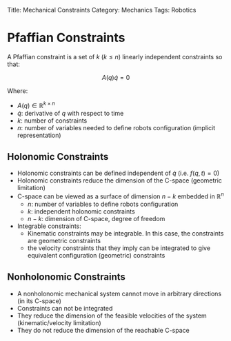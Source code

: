 Title: Mechanical Constraints
Category: Mechanics
Tags: Robotics


# Pfaffian Constraints

A Pfaffian constraint is a set of $k$ ($k \leq n$) linearly independent constraints so that:

$$A(q)\dot{q} = 0$$

Where:

- $A(q) \in \mathbb{R}^{k \times n}$
- $\dot{q}$: derivative of $q$ with respect to time
- $k$: number of constraints
- $n$: number of variables needed to define robots configuration (implicit representation)


## Holonomic Constraints

- Holonomic constraints can be defined independent of $\dot{q}$ (i.e. $f(q,t)= 0$)
- Holonomic constraints reduce the dimension of the C-space (geometric limitation)
- C-space can be viewed as a surface of dimension $n-k$ embedded in $\mathbb{R}^n$
    - $n$: number of variables to define robots configuration
    - $k$: independent holonomic constraints
    - $n-k$: dimension of C-space, degree of freedom
- Integrable constraints:
    - Kinematic constraints may be integrable. In this case, the constraints are geometric constraints
    - the velocity constraints that they imply can be integrated to give equivalent configuration (geometric) constraints


## Nonholonomic Constraints

- A nonholonomic mechanical system cannot move in arbitrary directions (in its C-space)
- Constraints can not be integrated
- They reduce the dimension of the feasible velocities of the system (kinematic/velocity limitation)
- They do not reduce the dimension of the reachable C-space
